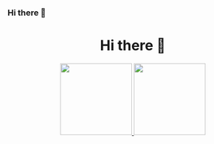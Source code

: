 ### Hi there 👋

<!--
**Rafael2sf/Rafael2sf** is a ✨ _special_ ✨ repository because its `README.md` (this file) appears on your GitHub profile.

Here are some ideas to get you started:

- 🔭 I’m currently working on ...
- 🌱 I’m currently learning ...
- 👯 I’m looking to collaborate on ...
- 🤔 I’m looking for help with ...
- 💬 Ask me about ...
- 📫 How to reach me: ...
- 😄 Pronouns: ...
- ⚡ Fun fact: ...
-->

<div align="center">
  <h1> Hi there 👋 </h1>
</div>
<div align="center">
  <a href="https://github.com/rafaballerini">
  <img height="144em" src="https://github-readme-stats.vercel.app/api?username=Rafael2sf&show_icons=true&theme=aura_dark&include_all_commits=true&count_private=true"/>
  <img height="144em" src="https://github-readme-stats.vercel.app/api/top-langs/?username=Rafael2sf&layout=compact&langs_count=7&theme=dracula"/>
</div>
